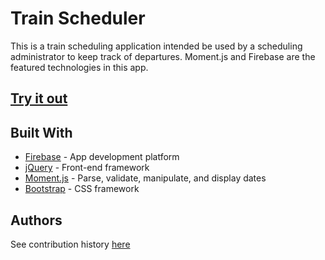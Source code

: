 # Train Scheduler

This is a train scheduling application intended be used by a scheduling administrator to keep track of departures. Moment.js and Firebase are the featured technologies in this app.

## [Try it out](https://jckmrrssy.github.io/TrainScheduler/)

## Built With

* [Firebase](https://firebase.google.com/) - App development platform
* [jQuery](https://jquery.com/) - Front-end framework 
* [Moment.js](https://momentjs.com/) - Parse, validate, manipulate, and display dates
* [Bootstrap](https://getbootstrap.com/) - CSS framework

## Authors
See contribution history [here](https://github.com/jckmrrssy/TrainScheduler/graphs/contributors)

